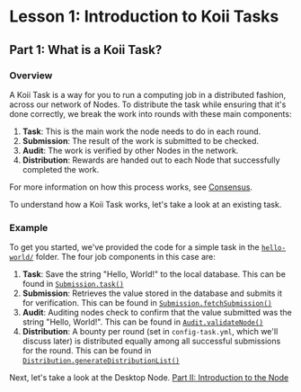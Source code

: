 # Lesson 1: Introduction to Koii Tasks

## Part 1: What is a Koii Task?

### Overview

A Koii Task is a way for you to run a computing job in a distributed fashion, across our network of Nodes. To distribute the task while ensuring that it's done  correctly, we break the work into rounds with these main components:

1. **Task**: This is the main work the node needs to do in each round.
2. **Submission**: The result of the work is submitted to be checked.
3. **Audit**: The work is verified by other Nodes in the network.
4. **Distribution**: Rewards are handed out to each Node that successfully completed the work.

For more information on how this process works, see [Consensus](./Appendix/Consensus.md).

To understand how a Koii Task works, let's take a look at an existing task.

### Example

To get you started, we've provided the code for a simple task in the [`hello-world/`](./hello-world/) folder. The four job components in this case are:

1. **Task**: Save the string "Hello, World!" to the local database. This can be found in [`Submission.task()`](./hello-world/task/submission.js#L9)
2. **Submission**: Retrieves the value stored in the database and submits it for verification. This can be found in [`Submission.fetchSubmission()`](./hello-world/task/submission.js#L51)
3. **Audit**: Auditing nodes check to confirm that the value submitted was the string "Hello, World!". This can be found in [`Audit.validateNode()`](./hello-world/task/audit.js#L11)
4. **Distribution**: A bounty per round (set in `config-task.yml`, which we'll discuss later) is distributed equally among all successful submissions for the round. This can be found in [`Distribution.generateDistributionList()`](./hello-world/task/audit.js#L50)

Next, let's take a look at the Desktop Node. [Part II: Introduction to the Node](./PartII.md)
